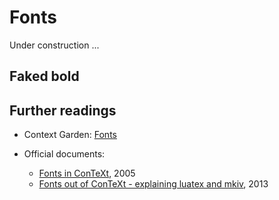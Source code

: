 # Fonts

Under construction ...

## Faked bold

<!-- https://tex.stackexchange.com/questions/284474/how-to-create-a-missing-bold-font-in-context-using-overlays -->
<!-- https://mailman.ntg.nl/pipermail/ntg-context/2020/100063.html -->
<!-- [\\switchtobodyfont behaves differenctly with splitted parameters](https://mailman.ntg.nl/pipermail/ntg-context/2020/100093.html) -->
<!-- [\\setupindenting[first] not working](https://mailman.ntg.nl/pipermail/ntg-context/2020/100096.html) -->
<!-- [faked bold, weird behavior of font.feature.effect](https://mailman.ntg.nl/pipermail/ntg-context/2020/100108.html) -->

## Further readings

- Context Garden: [Fonts](https://wiki.contextgarden.net/Fonts)
- Official documents:
    - [Fonts in ConTeXt](http://www.pragma-ade.nl/general/manuals/mfonts.pdf), 2005
    - [Fonts out of ConTeXt - explaining luatex and mkiv](http://www.pragma-ade.nl/general/manuals/fonts-mkiv.pdf), 2013

    <!-- font path: https://tex.stackexchange.com/questions/516537/context-specify-a-path-to-font-in-definefontfamily -->

